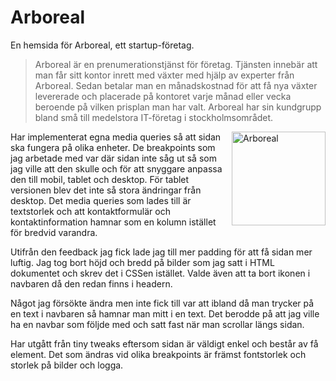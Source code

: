 # Arboreal

En hemsida för Arboreal, ett startup-företag. 

>Arboreal är en prenumerationstjänst för företag. Tjänsten innebär att man får sitt kontor inrett med växter med hjälp av experter från Arboreal. Sedan betalar man en månadskostnad för att få nya växter levererade och placerade på kontoret varje månad eller vecka beroende på vilken prisplan man har valt. Arboreal har sin kundgrupp bland små till medelstora IT-företag i stockholmsområdet.

<img src="https://i.imgur.com/ZHMA9sU.png" alt="Arboreal" height="150" width="auto" align="right">

Har implementerat egna media queries så att sidan ska fungera på olika enheter. De breakpoints som jag arbetade med var där sidan inte såg ut så som jag ville att den skulle och för att snyggare anpassa den till mobil, tablet och desktop. För tablet versionen blev det inte så stora ändringar från desktop. Det media queries som lades till är textstorlek och att kontaktformulär och kontaktinformation hamnar som en kolumn istället för bredvid varandra. 

Utifrån den feedback jag fick lade jag till mer padding för att få sidan mer luftig. Jag tog bort höjd och bredd på bilder som jag satt i HTML dokumentet och skrev det i CSSen istället. Valde även att ta bort ikonen i navbaren då den redan finns i headern. 

Något jag försökte ändra men inte fick till var att ibland då man trycker på en text i navbaren så hamnar man mitt i en text. Det berodde på att jag ville ha en navbar som följde med och satt fast när man scrollar längs sidan. 

Har utgått från tiny tweaks eftersom sidan är väldigt enkel och består av få element. Det som ändras vid olika breakpoints är främst fontstorlek och storlek på bilder och logga. 
